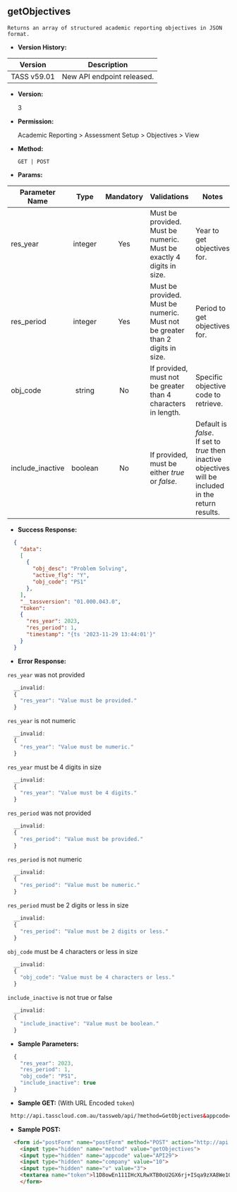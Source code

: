 **getObjectives**
----
	Returns an array of structured academic reporting objectives in JSON format.

* **Version History:**

Version | Description
--- | --- |
TASS v59.01 | New API endpoint released.

* **Version:**

	3

* **Permission:**

  Academic Reporting > Assessment Setup > Objectives > View

* **Method:**

	`GET | POST`

*  **Params:**

Parameter Name | Type | Mandatory | Validations | Notes
--- | :---: | :---: | --- | --- |
res_year | integer | Yes | Must be provided.<br>Must be numeric.<br>Must be exactly 4 digits in size. | Year to get objectives for.
res_period | integer | Yes | Must be provided.<br>Must be numeric.<br>Must not be greater than 2 digits in size. | Period to get objectives for.
obj_code | string | No | If provided, must not be greater than 4 characters in length. | Specific objective code to retrieve.
include_inactive | boolean | No | If provided, must be either <i>true</i> or <i>false</i>. | Default is <i>false</i>.<br>If set to <i>true</i> then inactive objectives will be included in the return results.

* **Success Response:**
```json
  {
    "data":
    [
      {
        "obj_desc": "Problem Solving",
        "active_flg": "Y",
        "obj_code": "PS1"
      },
    ],
    "__tassversion": "01.000.043.0",
    "token":
    {
      "res_year": 2023,
      "res_period": 1,
      "timestamp": "{ts '2023-11-29 13:44:01'}"
    }
  }
```
 
* **Error Response:**

`res_year` was not provided
```javascript
  __invalid:
  {
    "res_year": "Value must be provided."
  }
```

`res_year` is not numeric
```javascript
  __invalid:
  {
    "res_year": "Value must be numeric."
  }
```

`res_year` must be 4 digits in size
```javascript
  __invalid:
  {
    "res_year": "Value must be 4 digits."
  }
```

`res_period` was not provided
```javascript
  __invalid:
  {
    "res_period": "Value must be provided."
  }
```

`res_period` is not numeric
```javascript
  __invalid:
  {
    "res_period": "Value must be numeric."
  }
```

`res_period` must be 2 digits or less in size
```javascript
  __invalid:
  {
    "res_period": "Value must be 2 digits or less."
  }
```
	
`obj_code` must be 4 characters or less in size
```javascript
  __invalid:
  {
    "obj_code": "Value must be 4 characters or less."
  }
```
    
`include_inactive` is not true or false
```javascript
  __invalid:
  {
    "include_inactive": "Value must be boolean."
  }
```
    
* **Sample Parameters:**

```javascript
  {
    "res_year": 2023, 
    "res_period": 1,
    "obj_code": "PS1",
    "include_inactive": true
  }
```

* **Sample GET:** (With URL Encoded `token`)

 ```HTML
  http://api.tasscloud.com.au/tassweb/api/?method=GetObjectives&appcode=API29&company=10&v=2&token=l1D8owEn111IHcXLRwXTB0oU2GX6rj%2BISqa9zXA8We1Gqx9%2Fzb%2BcbVFartivsDN%2FxGgAIIjtABAYfzYPqTCpLf3gb0nW3h%2FTrPFLMhAdNcVvHD0Gz4FkRj5jRAD1aAGQ
```
  
* **Sample POST:**

```HTML
  <form id="postForm" name="postForm" method="POST" action="http://api.tasscloud.com.au/tassweb/api/">
    <input type="hidden" name="method" value="getObjectives">
    <input type="hidden" name="appcode" value="API29">
    <input type="hidden" name="company" value="10">
    <input type="hidden" name="v" value="3">
    <textarea name="token">l1D8owEn111IHcXLRwXTB0oU2GX6rj+ISqa9zXA8We1Gqx9/zb+cbVFartivsDN/xGgAIIjtABAYfzYPqTCpLf3gb0nW3h/TrPFLMhAdNcVvHD0Gz4FkRj5jRAD1aAGQ</textarea>
    </form>
```
